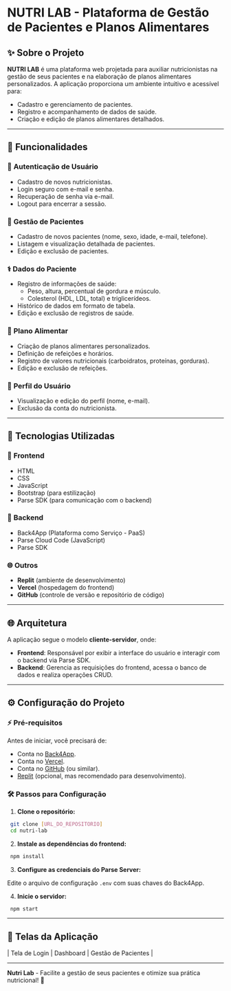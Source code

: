 # NUTRI LAB - Plataforma de Gestão de Pacientes e Planos Alimentares



## ✨ Sobre o Projeto

**NUTRI LAB** é uma plataforma web projetada para auxiliar nutricionistas na gestão de seus pacientes e na elaboração de planos alimentares personalizados. A aplicação proporciona um ambiente intuitivo e acessível para:

- Cadastro e gerenciamento de pacientes.
- Registro e acompanhamento de dados de saúde.
- Criação e edição de planos alimentares detalhados.

---

## 🔧 Funcionalidades

### 🔐 **Autenticação de Usuário**

- Cadastro de novos nutricionistas.
- Login seguro com e-mail e senha.
- Recuperação de senha via e-mail.
- Logout para encerrar a sessão.

### 👥 **Gestão de Pacientes**

- Cadastro de novos pacientes (nome, sexo, idade, e-mail, telefone).
- Listagem e visualização detalhada de pacientes.
- Edição e exclusão de pacientes.

### ⚕️ **Dados do Paciente**

- Registro de informações de saúde:
  - Peso, altura, percentual de gordura e músculo.
  - Colesterol (HDL, LDL, total) e triglicerídeos.
- Histórico de dados em formato de tabela.
- Edição e exclusão de registros de saúde.

### 🌟 **Plano Alimentar**

- Criação de planos alimentares personalizados.
- Definição de refeições e horários.
- Registro de valores nutricionais (carboidratos, proteínas, gorduras).
- Edição e exclusão de refeições.

### 👤 **Perfil do Usuário**

- Visualização e edição do perfil (nome, e-mail).
- Exclusão da conta do nutricionista.

---

## 🤖 Tecnologias Utilizadas

### 🎨 **Frontend**

- HTML
- CSS
- JavaScript
- Bootstrap (para estilização)
- Parse SDK (para comunicação com o backend)

### 🤖 **Backend**

- Back4App (Plataforma como Serviço - PaaS)
- Parse Cloud Code (JavaScript)
- Parse SDK

### 🌐 **Outros**

- **Replit** (ambiente de desenvolvimento)
- **Vercel** (hospedagem do frontend)
- **GitHub** (controle de versão e repositório de código)

---

## 🌐 Arquitetura

A aplicação segue o modelo **cliente-servidor**, onde:

- **Frontend**: Responsável por exibir a interface do usuário e interagir com o backend via Parse SDK.
- **Backend**: Gerencia as requisições do frontend, acessa o banco de dados e realiza operações CRUD.



---

## ⚙️ Configuração do Projeto

### ⚡ **Pré-requisitos**

Antes de iniciar, você precisará de:

- Conta no [Back4App](https://www.back4app.com/).
- Conta no [Vercel](https://vercel.com/).
- Conta no [GitHub](https://github.com/) (ou similar).
- [Replit](https://replit.com/) (opcional, mas recomendado para desenvolvimento).

### 🛠️ **Passos para Configuração**

1. **Clone o repositório:**

```bash
 git clone [URL_DO_REPOSITORIO]
 cd nutri-lab
```

2. **Instale as dependências do frontend:**

```bash
 npm install
```

3. **Configure as credenciais do Parse Server:**

Edite o arquivo de configuração `.env` com suas chaves do Back4App.

4. **Inicie o servidor:**

```bash
 npm start
```

---

## 🎨 Telas da Aplicação

| Tela de Login | Dashboard | Gestão de Pacientes |

---

 **Nutri Lab** - Facilite a gestão de seus pacientes e otimize sua prática nutricional! 🌟

